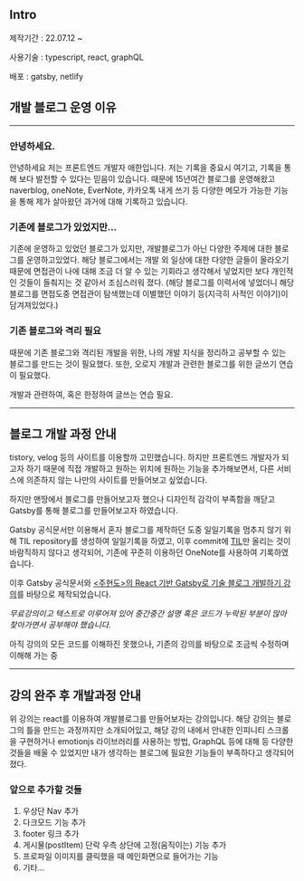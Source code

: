 ## Intro

제작기간 : 22.07.12 ~

사용기술 : typescript, react, graphQL

배포 : gatsby, netlify

## 개발 블로그 운영 이유

---

### 안녕하세요.

안녕하세요 저는 프론트엔드 개발자 애한입니다. 저는 기록을 중요시 여기고, 기록을 통해 보다 발전할 수 있다는 믿음이 있습니다. 때문에 15년여간 블로그를 운영해왔고 naverblog, oneNote, EverNote, 카카오톡 내게 쓰기 등 다양한 메모가 가능한 기능을 통해 제가 살아왔던 과거에 대해 기록하고 있습니다.

### 기존에 블로그가 있었지만...

기존에 운영하고 있었던 블로그가 있지만, 개발블로그가 아닌 다양한 주제에 대한 블로그를 운영하고있었다. 해당 블로그에서는 개발 외 일상에 대한 다양한 글들이 올라오기 때문에 면접관이 나에 대해 조금 더 알 수 있는 기회라고 생각해서 넣었지만 보다 개인적인 것들이 들춰지는 것 같아서 조심스러워 졌다. (해당 블로그를 이력서에 넣었더니 해당 블로그를 면접도중 면접관이 탐색했는데 이별했던 이야기 등(지극히 사적인 이야기)이 담겨져있었다.)

### 기존 블로그와 격리 필요

때문에 기존 블로그와 격리된 개발을 위한, 나의 개발 지식을 정리하고 공부할 수 있는 블로그를 만드는 것이 필요했다.
또한, 오로지 개발과 관련한 블로그를 위한 글쓰기 연습이 필요했다.

개발과 관련하여, 혹은 한정하여 글쓰는 연습 필요.

---

## 블로그 개발 과정 안내

tistory, velog 등의 사이트를 이용할까 고민했습니다.
하지만 프론트엔드 개발자가 되고자 하기 때문에 직접 개발하고 원하는 위치에 원하는 기능을 추가해보면서, 다른 서비스에 의존하지 않는 나만의 사이트를 만들어보고 싶었습니다.

하지만 맨땅에서 블로그를 만들어보고자 했으나 디자인적 감각이 부족함을 깨닫고 Gatsby를 통해 블로그를 만들어보고자 하였습니다.

Gatsby 공식문서만 이용해서 혼자 블로그를 제작하던 도중 일일기록을 멈추지 않기 위해 TIL repository를 생성하여 일일기록을 하였고, 이후 commit에 <a href="https://github.com/lcyljy/TIL">TIL</a>만 올리는 것이 바람직하지 않다고 생각되어, 기존에 꾸준히 이용하던 OneNote를 사용하여 기록하였습니다.

이후 Gatsby 공식문서와 <a href="https://www.inflearn.com/course/gatsby-%EA%B8%B0%EC%88%A0%EB%B8%94%EB%A1%9C%EA%B7%B8/dashboard"><주현도>의 React 기반 Gatsby로 기술 블로그 개발하기 강의</a>를 바탕으로 제작되었습니다.

_무료강의이고 텍스트로 이루어져 있어 중간중간 설명 혹은 코드가 누락된 부분이 많아 찾아가면서 공부해야 했습니다._

아직 강의의 모든 코드를 이해하진 못했으나, 기존의 강의를 바탕으로 조금씩 수정하며 이해해 가는 중

---

## 강의 완주 후 개발과정 안내

위 강의는 react를 이용하여 개발블로그를 만들어보자는 강의입니다. 해당 강의는 블로그의 틀을 만드는 과정까지만 소개되어있고, 해당 강의 내에서 안내한 인피니티 스크롤을 구현하거나 emotionjs 라이브러리를 사용하는 방법, GraphQL 등에 대해 등 다양한 것들을 배울 수 있었지만 내가 생각하는 블로그에 필요한 기능들이 부족하다고 생각되어졌다.

### 앞으로 추가할 것들

1.  우상단 Nav 추가
2.  다크모드 기능 추가
3.  footer 링크 추가
4.  게시물(postItem) 단락 우측 상단에 고정(움직이는) 기능 추가
5.  프로파일 이미지를 클릭했을 때 메인화면으로 들어가는 기능
6.  기타...
